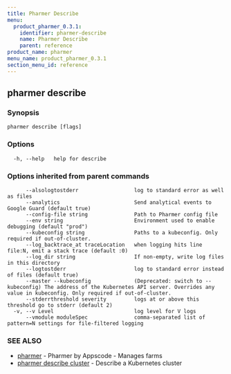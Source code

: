 ```yaml
---
title: Pharmer Describe
menu:
  product_pharmer_0.3.1:
    identifier: pharmer-describe
    name: Pharmer Describe
    parent: reference
product_name: pharmer
menu_name: product_pharmer_0.3.1
section_menu_id: reference
---
```

## pharmer describe



### Synopsis



```
pharmer describe [flags]
```

### Options

```
  -h, --help   help for describe
```

### Options inherited from parent commands

```
      --alsologtostderr                  log to standard error as well as files
      --analytics                        Send analytical events to Google Guard (default true)
      --config-file string               Path to Pharmer config file
      --env string                       Environment used to enable debugging (default "prod")
      --kubeconfig string                Paths to a kubeconfig. Only required if out-of-cluster.
      --log_backtrace_at traceLocation   when logging hits line file:N, emit a stack trace (default :0)
      --log_dir string                   If non-empty, write log files in this directory
      --logtostderr                      log to standard error instead of files (default true)
      --master --kubeconfig              (Deprecated: switch to --kubeconfig) The address of the Kubernetes API server. Overrides any value in kubeconfig. Only required if out-of-cluster.
      --stderrthreshold severity         logs at or above this threshold go to stderr (default 2)
  -v, --v Level                          log level for V logs
      --vmodule moduleSpec               comma-separated list of pattern=N settings for file-filtered logging
```

### SEE ALSO

* [pharmer](/products/pharmer/0.3.1/reference/pharmer)	 - Pharmer by Appscode - Manages farms
* [pharmer describe cluster](/products/pharmer/0.3.1/reference/pharmer_describe_cluster)	 - Describe a Kubernetes cluster

